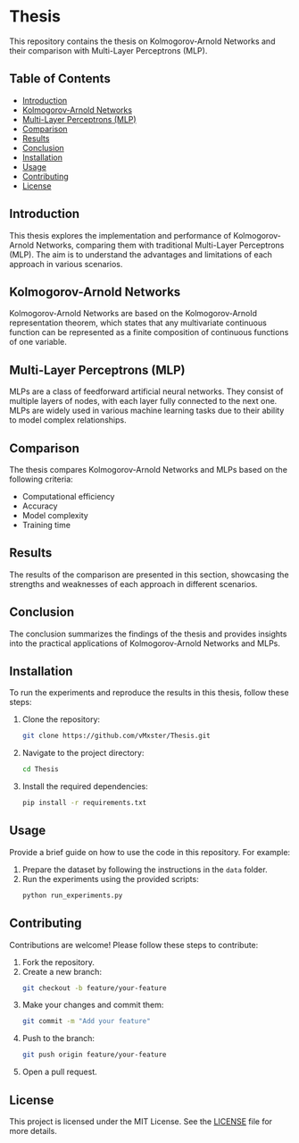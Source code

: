 # Thesis
This repository contains the thesis on Kolmogorov-Arnold Networks and their comparison with Multi-Layer Perceptrons (MLP).

## Table of Contents
- [Introduction](#introduction)
- [Kolmogorov-Arnold Networks](#kolmogorov-arnold-networks)
- [Multi-Layer Perceptrons (MLP)](#multi-layer-perceptrons-mlp)
- [Comparison](#comparison)
- [Results](#results)
- [Conclusion](#conclusion)
- [Installation](#installation)
- [Usage](#usage)
- [Contributing](#contributing)
- [License](#license)

## Introduction
This thesis explores the implementation and performance of Kolmogorov-Arnold Networks, comparing them with traditional Multi-Layer Perceptrons (MLP). The aim is to understand the advantages and limitations of each approach in various scenarios.

## Kolmogorov-Arnold Networks
Kolmogorov-Arnold Networks are based on the Kolmogorov-Arnold representation theorem, which states that any multivariate continuous function can be represented as a finite composition of continuous functions of one variable.

## Multi-Layer Perceptrons (MLP)
MLPs are a class of feedforward artificial neural networks. They consist of multiple layers of nodes, with each layer fully connected to the next one. MLPs are widely used in various machine learning tasks due to their ability to model complex relationships.

## Comparison
The thesis compares Kolmogorov-Arnold Networks and MLPs based on the following criteria:
- Computational efficiency
- Accuracy
- Model complexity
- Training time

## Results
The results of the comparison are presented in this section, showcasing the strengths and weaknesses of each approach in different scenarios.

## Conclusion
The conclusion summarizes the findings of the thesis and provides insights into the practical applications of Kolmogorov-Arnold Networks and MLPs.

## Installation
To run the experiments and reproduce the results in this thesis, follow these steps:

1. Clone the repository:
    ```bash
    git clone https://github.com/vMxster/Thesis.git
    ```

2. Navigate to the project directory:
    ```bash
    cd Thesis
    ```

3. Install the required dependencies:
    ```bash
    pip install -r requirements.txt
    ```

## Usage
Provide a brief guide on how to use the code in this repository. For example:

1. Prepare the dataset by following the instructions in the `data` folder.
2. Run the experiments using the provided scripts:
    ```bash
    python run_experiments.py
    ```

## Contributing
Contributions are welcome! Please follow these steps to contribute:

1. Fork the repository.
2. Create a new branch:
    ```bash
    git checkout -b feature/your-feature
    ```
3. Make your changes and commit them:
    ```bash
    git commit -m "Add your feature"
    ```
4. Push to the branch:
    ```bash
    git push origin feature/your-feature
    ```
5. Open a pull request.

## License
This project is licensed under the MIT License. See the [LICENSE](LICENSE) file for more details.

